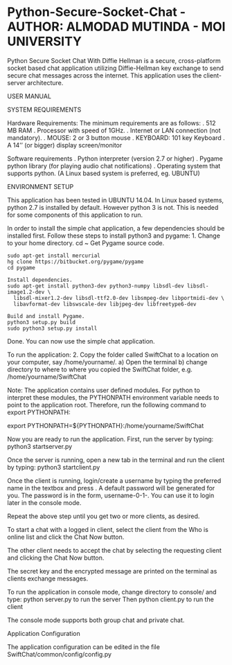 Python-Secure-Socket-Chat - AUTHOR: ALMODAD MUTINDA - MOI UNIVERSITY
=====================================================================

Python Secure Socket Chat With Diffie Hellman is a secure, cross-platform socket based chat application utilizing Diffie-Hellman key exchange to send secure chat messages across the internet. This application uses the client-server architecture.

USER MANUAL

SYSTEM REQUIREMENTS

Hardware Requirements:
The minimum requirements are as follows:
.	512 MB RAM
.	Processor with speed of 1GHz.
.	Internet or LAN connection (not mandatory).
.	MOUSE: 2 or 3 button mouse
.	KEYBOARD: 101 key Keyboard
.	A 14’’ (or bigger) display screen/monitor

Software requirements
.	Python interpreter (version 2.7 or higher)
.	Pygame python library (for playing audio chat notifications)
.	Operating system that supports python. (A Linux based system is preferred, eg. UBUNTU) 

ENVIRONMENT SETUP

This application has been tested in UBUNTU 14.04.
In Linux based systems, python 2.7 is installed by default. However python 3 is not. This is needed for some components of this application to run.

In order to install the simple chat application, a few dependencies should be installed first. Follow these steps to install python3 and pygame:
1.
    Change to your home directory.
    cd ~
    Get Pygame source code.

    sudo apt-get install mercurial
    hg clone https://bitbucket.org/pygame/pygame
    cd pygame

    Install dependencies.
    sudo apt-get install python3-dev python3-numpy libsdl-dev libsdl-image1.2-dev \
      libsdl-mixer1.2-dev libsdl-ttf2.0-dev libsmpeg-dev libportmidi-dev \
      libavformat-dev libswscale-dev libjpeg-dev libfreetype6-dev

    Build and install Pygame.
    python3 setup.py build
    sudo python3 setup.py install 
Done. You can now use the simple chat application. 

To run the application:
2. Copy the folder called SwiftChat to a location on your computer, say /home/yourname/.
a)  Open the terminal
b) change directory to where to where you copied the SwiftChat folder, e.g.
     /home/yourname/SwiftChat

Note: The application contains user defined modules. For python to interpret these modules, the PYTHONPATH environment variable needs to point to the application root. Therefore, run the following command to export PYTHONPATH:

export PYTHONPATH=${PYTHONPATH}:/home/yourname/SwiftChat

Now you are ready to run the application. First, run the server by typing:
python3 startserver.py

Once the server is running, open a new tab in the terminal and run the client by typing:
python3 startclient.py

Once the client is running, login/create a username by typing the preferred name in the textbox and press <Enter>.  A default password will be generated for you. The password is in the form, username-0-1-. You can use it to login later in the console mode.

Repeat the above step until you get two or more clients, as desired.

To start a chat with a logged in client, select the client from the Who is online list and click the Chat Now button.

The other client needs to accept the chat by selecting the requesting client and clicking the Chat Now button.

The secret key and the encrypted message are printed on the terminal as clients exchange messages.

To run the application in console mode, change directory to console/ and type:
python server.py to run the server
Then 
python client.py to run the client

The console mode supports both group chat and private chat.

Application Configuration

The application configuration can be edited in the file SwiftChat/common/config/config.py

